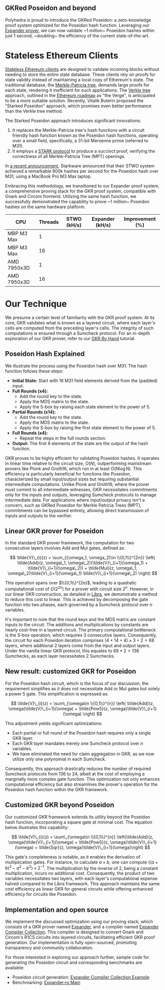 GKRed Poseidon and beyond
------

Polyhedra is proud to introduce the GKRed Poseidon: a zero-knowledge proof system optimized for the Poseidon hash function. Leveraging our [Expander prover](https://github.com/PolyhedraZK/Expander-rs), we can now validate ~1 million~ Poseidon hashes within just 1 second, ~doubling~ the efficiency of the current state-of-the-art.

# Stateless Ethereum Clients

[Stateless Ethereum clients](https://consensys.io/blog/modelling-stateless-ethereum-a-journey-into-the-unknown) are designed to validate incoming blocks without needing to store the entire state database. These clients rely on proofs for state validity instead of maintaining a local copy of Ethereum's state. The traditional database, the [Merkle-Patricia tree](https://ethereum.org/en/developers/docs/data-structures-and-encoding/patricia-merkle-trie/), demands large proofs for each state, rendering it inefficient for such applications. The [Verkle tree](https://ethereum.org/en/roadmap/verkle-trees/) approach, outlined in the [Ethereum roadmap](https://x.com/VitalikButerin/status/1741190491578810445) as "the Verge", is anticipated to be a more suitable solution. Recently, Vitalik Buterin proposed the "Starked Poseidon" approach, which promises even better performance than the Verkle tree method.

The Starked Poseidon approach introduces significant innovations:
1. It replaces the Merkle-Patricia tree's hash functions with a circuit friendly hash function known as the Poseidon hash functions, operating over a small field, specifically, a 31-bit Mersenne prime (referred to M31).
2. It employs a [STARK protocol](https://eprint.iacr.org/2018/046) to produce a succinct proof, verifying the correctness of all Merkle-Patricia Tree (MPT) openings.

In [a recent announcement](https://starkware.co/blog/starkware-new-proving-record/), Starkware announced that their STWO system achieved a remarkable 600k hashes per second for the Poseidon hash over M31, using a MacBook Pro M3 Max laptop.

Embracing this methodology, we transitioned to our Expander proof system, a comprehensive proving stack for the GKR proof system, compatible with Gnark and Circom frontend. Utilizing the same hash function, we successfully demonstrated the capability to prove ~1 million~ Poseidon hashes on the same hardware platform.

| CPU           | Threads | STWO (kH/s) | Expander (kH/s) | Improvement (%) |
|---------------|---------|-------------|-----------------|-----------------|
| MBP M3 Max    | 1       |             |                 |                 |
| MBP M3 Max    | 16      |             |                 |                 |
| AMD 7950x3D   | 1       |             |                 |                 |
| AMD 7950x3D   | 16      |             |                 |                 |

# Our Technique
We presume a certain level of familiarity with the GKR proof system. At its core, GKR validates what is known as a layered circuit, where each layer's cells are computed from the preceding layer's cells. The integrity of such computations is ensured through a Sumcheck protocol. For an in-depth exploration of our GKR prover, refer to our [GKR By Hand](https://github.com/PolyhedraZK/blogs/blob/gkr-poseidon/blogs/gkr-by-hand.md) tutorial.

## Poseidon Hash Explained

We illustrate the process using the Poseidon hash over M31. The hash function follows these steps:
- **Initial State:** Start with 16 M31 field elements derived from the (padded) input. 
- **Full Rounds (x4):**
    - Add the round key to the state.
    - Apply the MDS matrix to the state.
    - Apply the S-box by raising each state element to the power of 5.
- **Partial Rounds (x14):**
    - Add the round key to the state.
    - Apply the MDS matrix to the state.
    - Apply the S-box by raising the first state element to the power of 5.
- **Full Rounds (x4):**
    - Repeat the steps in the full rounds section.
- **Output:** The first 8 elements of the state are the output of the hash function.

GKR proves to be highly efficient for validating Poseidon hashes. It operates in linear time relative to the circuit size, $O(N)$, outperforming mainstream provers like Plonk and Groth16, which run in at least $O(N\log N)$. This efficiency is particularly beneficial for functions like Poseidon, characterized by small input/output sizes but requiring substantial intermediate computations. Unlike Plonk and Groth16, where the prover must commit to all intermediate witnesses, GKR necessitates commitments only for the inputs and outputs, leveraging Sumcheck protocols to manage intermediate data. For applications where input/output privacy isn't a concern, such as GKRed Poseidon for Merkle Patricia Trees (MPT), commitments can be bypassed entirely, allowing direct transmission of inputs and outputs to the verifier.

## Linear GKR prover for Poseidon
In the standard GKR prover framework, the computation for two consecutive layers involves Add and Mul gates, defined as:

$$
\tilde{V}\_{i}(z) = \sum_{(\omega_1, \omega_2)\in \\{0,1\\}^{2n}} \left(
\tilde{Add}(z, \omega\_1, \omega\_2)(\tilde{V}\_{i+1}(\omega_1) + \tilde{V}\_{i+1}(\omega\_2)) + \tilde{Mul}(z, \omega\_1, \omega\_2)\tilde{V}_{i+1}(\omega\_1) \tilde{V}\_{i+1}(\omega\_2) \right)
$$

This operation spans over $\\{0,1\\}^{2n}$, leading to a quadratic computational cost of $O(2^{2n})$ for a prover with circuit size $2^n$. However, in our linear GKR construction, as detailed in [Libra](https://eprint.iacr.org/2019/317.pdf), we demonstrate a method to reduce this cost to linear. This is achieved by decomposing the gate function into two phases, each governed by a Sumcheck protocol over $n$ variables.


It's important to note that the round keys and the MDS matrix are constant inputs to the circuit. The additions and multiplications by constants are nearly cost-free in a layered circuit. The primary computational bottleneck is the S-box operation, which requires 3 consecutive layers. Consequently, the circuit for each Poseidon iteration comprises $(4 + 14 + 4) \times 3 + 2 = 68$ layers, where additional 2 layers come from the input and output layers. Under the vanilla linear GKR protocol, this equates to $68 \times 2 = 136$ Sumchecks, as each layer necessitates $2$ Sumchecks.

## New result: customized GKR for Poseidon

For the Poseidon hash circuit, which is the focus of our discussion, the requirement simplifies as it does not necessitate Add or Mul gates but solely a power 5 gate. This simplification is expressed as:

$$
\tilde{V}\_{i}(z) = \sum\_{\omega\in \\{0,1\\}^{n}} \left(
\tilde{Add}(z, \omega)\tilde{V}\_{i+1}(\omega) +
\tilde{Pow5}(z, \omega)\tilde{V}\_{i+1}(\omega) \right)
$$

This adjustment yields significant optimizations:
- Each partial or full round of the Poseidon hash requires only a single GKR layer.
- Each GKR layer mandates merely one Sumcheck protocol over $n$ variables.
- We have eliminated the need for claim aggregation in GKR, as we now utilize only one polynomial in each Sumcheck.

Consequently, this approach drastically reduces the number of required Sumcheck protocols from 136 to 24, albeit at the cost of employing a marginally more complex gate function. This optimization not only enhances computational efficiency but also streamlines the prover's operation for the Poseidon hash function within the GKR framework.

## Customized GKR beyond Poseidon

Our customized GKR framework extends its utility beyond the Poseidon hash function, incorporating a square gate at minimal cost. The equation below illustrates this capability:

$$
\tilde{V}\_{i}(z) = \sum\_{\omega\in \\{0,1\\}^{n}} \left(\tilde{Add}(z, \omega)\tilde{V}\_{i+1}(\omega) +
\tilde{Pow5}(z, \omega)\tilde{V}\_{i+1}(\omega)  + \tilde{Sqr}(z, \omega)\tilde{V}\_{i+1}(\omega)\right)
$$

This gate's completeness is notable, as it enables the derivation of multiplication gates. For instance, to calculate $a \times b$, one can compute $((a+b)^2 - a^2 - b^2) \times 2^{-1}$. The multiplication by the inverse of 2, being a constant multiplication, incurs no additional cost. Consequently, the product of two variables necessitates two layers, with each layer's computational expense halved compared to the Libra framework. This approach maintains the same cost efficiency as linear GKR for general circuits while offering enhanced efficiency for circuits like Poseidon.

## Implementation and open source

We implement the discussed optimization using our proving stack, which consists of a GKR prover named [Expander](https://github.com/PolyhedraZK/Expander-rs), and a compiler named [Expander Compiler Collection](https://github.com/PolyhedraZK/ExpanderCompilerCollection). This compiler is designed to convert Gnark and Circom's R1CS circuits into layered circuits, facilitating efficient GKR proof generation. Our implementation is fully open-sourced, promoting transparency and community collaboration.

For those interested in exploring our approach further, sample code for generating the Poseidon circuit and corresponding benchmarks are available:
- Poseidon circuit generation: [Expander Compiler Collection Example](https://github.com/PolyhedraZK/ExpanderCompilerCollection/blob/master/examples/poseidon_m31/main.go)
- Benchmarking: [Expander-rs Main](https://github.com/PolyhedraZK/Expander-rs/blob/main/src/main.rs)
